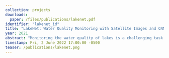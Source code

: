 ```yaml
---
collection: projects
downloads:
  paper: /files/publications/lakenet.pdf
identifier: "lakenet_id"
title: "LakeNet: Water Quality Monitoring with Satellite Images and CNNs"
year: 2021
abstract: "Monitoring the water quality of lakes is a challenging task that can provide significant benefits and insights to environmental conservationists, policy-makers, and educators alike. While current methods utilize in-situ measurements to project water quality parameters, such methods are expensive and time consuming. This project proposes a Convolutional Neural Network regressor to predict various water quality metrics from multi-spectral images. Testing results show that this method far outperforms conventional methods of remotely estimating these metrics. In addition, this project provides a new dataset of Minnesota lakes used to train, test, and evaluate this network."
timestamp: Fri, 2 June 2022 17:00:00 -0500
teaser: /publications/lakenet.png
---
```

